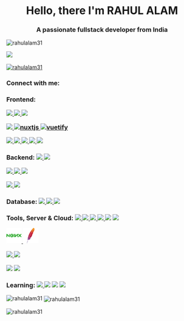 <h1 align="center">Hello, there I'm RAHUL ALAM</h1>
<h3 align="center">A passionate fullstack developer from India</h3>

<p align="left"> <img src="https://komarev.com/ghpvc/?username=rahulalam31&label=Profile%20views&color=0e75b6&style=flat" alt="rahulalam31" /> </p>

<img src="https://img.shields.io/github/followers/rahulalam31.svg?style=social&label=Follow&maxAge=2592000" />

<p align="left"> <a href="https://github.com/ryo-ma/github-profile-trophy"><img src="https://github-profile-trophy.vercel.app/?username=rahulalam31" alt="rahulalam31" /></a> </p>

<h3 align="left">Connect with me:</h3>
<p align="left">
</p>

<h3 align="left">Frontend: 
  
<a href="https://reactjs.org/" target="_blank" rel="noreferrer"> <img src="https://img.shields.io/badge/React-20232A?style=for-the-badge&logo=react&logoColor=61DAF"/> </a>
  <a href="https://redux.js.org" target="_blank" rel="noreferrer"> <img src="https://img.shields.io/badge/Redux-593D88?style=for-the-badge&logo=redux&logoColor=white"/> </a>
  <a href="https://nextjs.org/" target="_blank" rel="noreferrer"> <img src="https://img.shields.io/badge/Next.js-000?logo=nextdotjs&logoColor=fff&style=for-the-badge"/> </a>
  
  <a href="https://vuejs.org/" target="_blank" rel="noreferrer"> <img src="https://img.shields.io/badge/Vue.js-35495E?style=for-the-badge&logo=vue.js&logoColor=4FC08D"/> </a>
  <a href="https://nuxtjs.org/" target="_blank" rel="noreferrer"> <img src="https://www.vectorlogo.zone/logos/nuxtjs/nuxtjs-icon.svg" alt="nuxtjs" width="40" height="40"/> </a>
  <a href="https://vuetifyjs.com/en/" target="_blank" rel="noreferrer"> <img src="https://bestofjs.org/logos/vuetify.svg" alt="vuetify" width="40" height="40"/> </a>
  
  <a href="https://www.w3.org/html/" target="_blank" rel="noreferrer"> <img src="https://img.shields.io/badge/HTML-239120?style=for-the-badge&logo=html5&logoColor=white"/> </a>
  <a href="https://www.w3schools.com/css/" target="_blank" rel="noreferrer"> <img src="https://img.shields.io/badge/CSS-239120?&style=for-the-badge&logo=css3&logoColor=white"/> </a>
  <a href="https://developer.mozilla.org/en-US/docs/Web/JavaScript" target="_blank" rel="noreferrer"> <img src="https://img.shields.io/badge/JavaScript-F7DF1E?style=for-the-badge&logo=JavaScript&logoColor=white"/> </a>
  <a href="https://getbootstrap.com" target="_blank" rel="noreferrer"> <img src="https://img.shields.io/badge/Bootstrap-563D7C?style=for-the-badge&logo=bootstrap&logoColor=white"/> </a>
  <a href="https://babeljs.io/" target="_blank" rel="noreferrer"> <img src="https://img.shields.io/badge/Babel-F9DC3e?style=for-the-badge&logo=babel&logoColor=black"/> </a>
  
  
</h3>

<h3 align="left">Backend:
<a href="https://laravel.com/" target="_blank" rel="noreferrer"> <img src="https://img.shields.io/badge/Laravel-FF2D20?style=for-the-badge&logo=laravel&logoColor=white"/> </a>
<a href="https://www.php.net" target="_blank" rel="noreferrer"> <img src="https://img.shields.io/badge/PHP-777BB4?style=for-the-badge&logo=php&logoColor=white"/> </a> 

<a href="https://www.python.org" target="_blank" rel="noreferrer"> <img src="https://img.shields.io/badge/Python-14354C?style=for-the-badge&logo=python&logoColor=white"/> </a>
<a href="https://www.djangoproject.com/" target="_blank" rel="noreferrer"> <img src="https://img.shields.io/badge/Django-092E20?style=for-the-badge&logo=django&logoColor=white"/> </a>
<a href="https://flask.palletsprojects.com/" target="_blank" rel="noreferrer"> <img src="https://img.shields.io/badge/Flask-000000?style=for-the-badge&logo=flask&logoColor=white"/> </a>

 <a href="https://nodejs.org" target="_blank" rel="noreferrer"> <img src="https://img.shields.io/badge/Node.js-43853D?style=for-the-badge&logo=node.js&logoColor=white"/> </a> 
<a href="https://expressjs.com" target="_blank" rel="noreferrer"> <img src="https://img.shields.io/badge/Express.js-404D59?style=for-the-badge"/> </a>
  
</h3>

<h3 align="left">Database: 
<a href="https://www.mysql.com/" target="_blank" rel="noreferrer"> <img src="https://img.shields.io/badge/MySQL-00000F?style=for-the-badge&logo=mysql&logoColor=white"/> </a>
<a href="https://mariadb.org/" target="_blank" rel="noreferrer"> <img src="https://img.shields.io/badge/MariaDB-003545?style=for-the-badge&logo=mariadb&logoColor=white"/> </a>
<a href="https://redis.io" target="_blank" rel="noreferrer"> <img src="https://img.shields.io/badge/redis-%23DD0031.svg?&style=for-the-badge&logo=redis&logoColor=white"/> </a> 
</h3>


<h3 align="left">Tools, Server & Cloud: 
<a href="https://github.com/" target="_blank" rel="noreferrer"> <img src="https://img.shields.io/badge/GitHub-100000?style=for-the-badge&logo=github&logoColor=white"/> </a> 
<a href="https://postman.com" target="_blank" rel="noreferrer"> <img src="https://img.shields.io/badge/Postman-FF6C37?style=for-the-badge&logo=postman&logoColor=white"/> </a>
<a href="https://www.docker.com/" target="_blank" rel="noreferrer"> <img src="https://img.shields.io/badge/docker-%230db7ed.svg?style=for-the-badge&logo=docker&logoColor=white"/> </a>
<a href="https://www.jenkins.io" target="_blank" rel="noreferrer"> <img src="https://img.shields.io/badge/Jenkins-D24939?style=for-the-badge&logo=Jenkins&logoColor=white"/> </a>
<img src="https://img.shields.io/badge/Jira-0052CC?style=for-the-badge&logo=Jira&logoColor=white"/>
<a href="https://www.gnu.org/software/bash/" target="_blank" rel="noreferrer"> <img src="https://img.shields.io/badge/Shell_Script-121011?style=for-the-badge&logo=gnu-bash&logoColor=white"/> </a> 

<a href="https://www.nginx.com" target="_blank" rel="noreferrer"> <img src="https://raw.githubusercontent.com/devicons/devicon/master/icons/nginx/nginx-original.svg" alt="nginx" width="40" height="40"/> </a>
<a href="https://apache" target="_blank" rel="noreferrer"> <img src="https://raw.githubusercontent.com/devicons/devicon/master/icons/apache/apache-original.svg" alt="apache" width="40" height="40"/> </a>

<a href="https://aws.amazon.com" target="_blank" rel="noreferrer"> <img src="https://img.shields.io/badge/Amazon_AWS-232F3E?style=for-the-badge&logo=amazon-aws&logoColor=white"/> </a>
<a href="https://cloud.google.com" target="_blank" rel="noreferrer"> <img src="https://img.shields.io/badge/Google_Cloud-4285F4?style=for-the-badge&logo=google-cloud&logoColor=white"/> </a>

<img src="https://img.shields.io/badge/Ubuntu-E95420?style=for-the-badge&logo=ubuntu&logoColor=white"/>
<img src="https://img.shields.io/badge/Linux-FCC624?style=for-the-badge&logo=linux&logoColor=black"/>
</h3>

<h3 align="left">Learning:
 <a href="https://reactnative.dev/" target="_blank" rel="noreferrer"> <img src="https://img.shields.io/badge/React_Native-20232A?style=for-the-badge&logo=react&logoColor=61DAFB"/> </a> 
 <img src="https://img.shields.io/badge/TypeScript-007ACC?style=for-the-badge&logo=typescript&logoColor=white" />
<img src="https://img.shields.io/badge/Go-00ADD8?style=for-the-badge&logo=go&logoColor=white" />
<img src="https://img.shields.io/badge/kubernetes-%23326ce5.svg?style=for-the-badge&logo=kubernetes&logoColor=white" />

</h3>


<p><img align="left" src="https://github-readme-stats.vercel.app/api/top-langs?username=rahulalam31&show_icons=true&locale=en&layout=compact" alt="rahulalam31" /></p>

<p>&nbsp;<img align="center" src="https://github-readme-stats.vercel.app/api?username=rahulalam31&show_icons=true&locale=en" alt="rahulalam31" /></p>

<p><img align="center" src="https://github-readme-streak-stats.herokuapp.com/?user=rahulalam31&" alt="rahulalam31" /></p>


